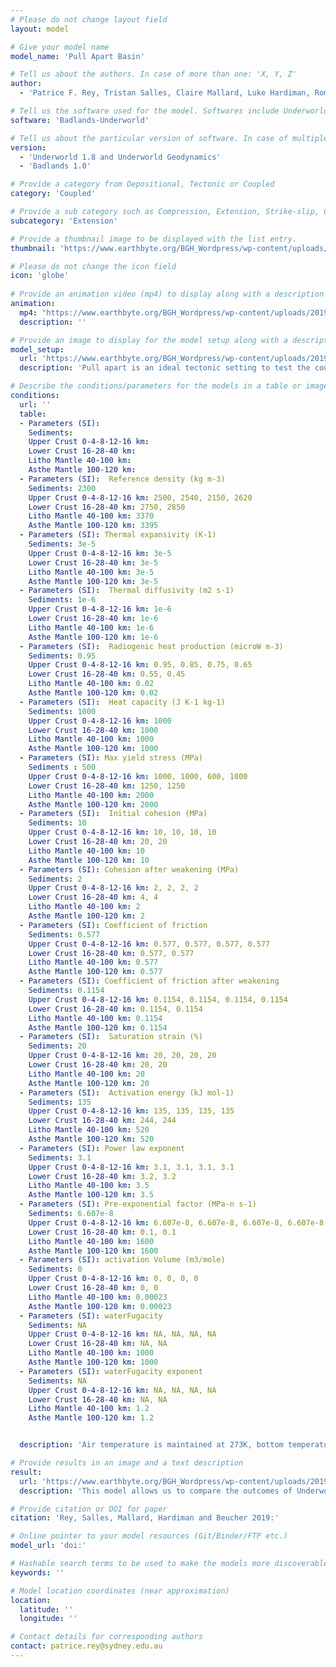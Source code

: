 ```yaml
---
# Please do not change layout field 
layout: model

# Give your model name
model_name: 'Pull Apart Basin'

# Tell us about the authors. In case of more than one: 'X, Y, Z'
author: 
  - 'Patrice F. Rey, Tristan Salles, Claire Mallard, Luke Hardiman, Romain Beucher - BGH and Earthbyte Research Group, The University of Sydney, patrice.rey@sydney.edu.au'

# Tell us the software used for the model. Softwares include Underworld, Badlands, Badlands-Underworld, Badlands-GPlates-CitcomS
software: 'Badlands-Underworld' 

# Tell us about the particular version of software. In case of multiple, mention them in a list format by adding a bullet dash in the next line as shown
version: 
  - 'Underworld 1.8 and Underworld Geodynamics'
  - 'Badlands 1.0'

# Provide a category from Depositional, Tectonic or Coupled
category: 'Coupled' 

# Provide a sub category such as Compression, Extension, Strike-slip, Conceptual, Case-study.
subcategory: 'Extension'

# Provide a thumbnail image to be displayed with the list entry.  
thumbnail: 'https://www.earthbyte.org/BGH_Wordpress/wp-content/uploads/2019/09/PR229_88.png'

# Please do not change the icon field
icon: 'globe'
  
# Provide an animation video (mp4) to display along with a description
animation:
  mp4: "https://www.earthbyte.org/BGH_Wordpress/wp-content/uploads/2019/08/A_PR221b.mp4"
  description: ''

# Provide an image to display for the model setup along with a description
model_setup:
  url: 'https://www.earthbyte.org/BGH_Wordpress/wp-content/uploads/2019/09/McClay_InternalCondition-1.png'
  description: 'Pull apart is an ideal tectonic setting to test the coupling between tectonic processes and surface processes. In this setting, lithospheric thinning can be extreme and localized, leading to very deep basins and thick accumulation of sediments. We hypothese that the redistribution of surface load from source-to-sink modulates the stress field in the upper crust where faults and fractures initiate and controll the architecture of sedimentary basins. In this suite of experiments, we compare the same experiment with and without surface processes, and we consider a variety of scenario varying sea-level (-200, -400, -800 with respect to the position of the surface of the crust), and the rheology of the lithosphere. The dimension of the model (X length x Y width x Z deth) is 384x256x128 km, it includes 8 km of air-like material, 40 km of crust, 60 km of lithospheric mantle, and 20 km of asthenosphere. Two vertical and parallel master faults are embedded into the lithosphere in the form of two pre-damaged prism with dimension 192x25x95 km, extending from 5 km below the surface of the crust down to base of the lithosphere. The damage inside these prisms follow a gaussian with peak damage in the center of the prism along the X and Y axes. These two fault planes are non-overlapping. Their walls and tips are separated by a gap of 48 km (see Figure). A kinematic boundary condition designed to promote transcurrent tectonics is imposed on the two vertical walls normal to the X direction. The velocity component along X is ±1.92 cm/yr (see Figure), and we impose a velocity component along Z of 0.025 cm/yr to prevent rivers to fall off the grid. A free slip condition is attached to the base of the model and to the two vertical walls parallel to the direction of motion. A pseudo-isostatic boundary condition is imposed at the base of the model. Models are run for 10 myr. We have run this experiment using three numerical framework: Underworld 1.8, Underworld Geodynamics, and Badlands-Underworld Geodynamics. The Underworld 1.8 outputs were used to extract the velocity field close to the crust surface, and pass it into Badlands. The outcome of this "one way coupling" is presented in Luke Hardiman's Honours thesis.'

# Describe the conditions/parameters for the models in a table or image or both along with a description
conditions:
  url: ''
  table:
  - Parameters (SI):  
    Sediments:
    Upper Crust 0-4-8-12-16 km: 
    Lower Crust 16-28-40 km:
    Litho Mantle 40-100 km:
    Asthe Mantle 100-120 km:
  - Parameters (SI):  Reference density (kg m-3)
    Sediments: 2300
    Upper Crust 0-4-8-12-16 km: 2500, 2540, 2150, 2620
    Lower Crust 16-28-40 km: 2750, 2850
    Litho Mantle 40-100 km: 3370
    Asthe Mantle 100-120 km: 3395
  - Parameters (SI): Thermal expansivity (K-1)
    Sediments: 3e-5
    Upper Crust 0-4-8-12-16 km: 3e-5
    Lower Crust 16-28-40 km: 3e-5
    Litho Mantle 40-100 km: 3e-5
    Asthe Mantle 100-120 km: 3e-5
  - Parameters (SI):  Thermal diffusivity (m2 s-1)
    Sediments: 1e-6
    Upper Crust 0-4-8-12-16 km: 1e-6
    Lower Crust 16-28-40 km: 1e-6
    Litho Mantle 40-100 km: 1e-6
    Asthe Mantle 100-120 km: 1e-6
  - Parameters (SI):  Radiogenic heat production (microW m-3)
    Sediments: 0.95
    Upper Crust 0-4-8-12-16 km: 0.95, 0.85, 0.75, 0.65
    Lower Crust 16-28-40 km: 0.55, 0.45
    Litho Mantle 40-100 km: 0.02
    Asthe Mantle 100-120 km: 0.02
  - Parameters (SI):  Heat capacity (J K-1 kg-1)
    Sediments: 1000
    Upper Crust 0-4-8-12-16 km: 1000
    Lower Crust 16-28-40 km: 1000
    Litho Mantle 40-100 km: 1000
    Asthe Mantle 100-120 km: 1000
  - Parameters (SI): Max yield stress (MPa)
    Sediments : 500
    Upper Crust 0-4-8-12-16 km: 1000, 1000, 600, 1000
    Lower Crust 16-28-40 km: 1250, 1250
    Litho Mantle 40-100 km: 2000
    Asthe Mantle 100-120 km: 2000
  - Parameters (SI):  Initial cohesion (MPa)
    Sediments: 10
    Upper Crust 0-4-8-12-16 km: 10, 10, 10, 10
    Lower Crust 16-28-40 km: 20, 20
    Litho Mantle 40-100 km: 10
    Asthe Mantle 100-120 km: 10
  - Parameters (SI): Cohesion after weakening (MPa)
    Sediments: 2
    Upper Crust 0-4-8-12-16 km: 2, 2, 2, 2
    Lower Crust 16-28-40 km: 4, 4
    Litho Mantle 40-100 km: 2
    Asthe Mantle 100-120 km: 2
  - Parameters (SI): Coefficient of friction
    Sediments: 0.577
    Upper Crust 0-4-8-12-16 km: 0.577, 0.577, 0.577, 0.577
    Lower Crust 16-28-40 km: 0.577, 0.577
    Litho Mantle 40-100 km: 0.577
    Asthe Mantle 100-120 km: 0.577
  - Parameters (SI): Coefficient of friction after weakening 
    Sediments: 0.1154
    Upper Crust 0-4-8-12-16 km: 0.1154, 0.1154, 0.1154, 0.1154
    Lower Crust 16-28-40 km: 0.1154, 0.1154
    Litho Mantle 40-100 km: 0.1154
    Asthe Mantle 100-120 km: 0.1154
  - Parameters (SI):  Saturation strain (%)
    Sediments: 20
    Upper Crust 0-4-8-12-16 km: 20, 20, 20, 20
    Lower Crust 16-28-40 km: 20, 20
    Litho Mantle 40-100 km: 20
    Asthe Mantle 100-120 km: 20
  - Parameters (SI):  Activation energy (kJ mol-1)
    Sediments: 135
    Upper Crust 0-4-8-12-16 km: 135, 135, 135, 135
    Lower Crust 16-28-40 km: 244, 244
    Litho Mantle 40-100 km: 520
    Asthe Mantle 100-120 km: 520
  - Parameters (SI): Power law exponent
    Sediments: 3.1
    Upper Crust 0-4-8-12-16 km: 3.1, 3.1, 3.1, 3.1
    Lower Crust 16-28-40 km: 3.2, 3.2
    Litho Mantle 40-100 km: 3.5
    Asthe Mantle 100-120 km: 3.5
  - Parameters (SI): Pre-exponential factor (MPa-n s-1)
    Sediments: 6.607e-8  
    Upper Crust 0-4-8-12-16 km: 6.607e-8, 6.607e-8, 6.607e-8, 6.607e-8
    Lower Crust 16-28-40 km: 0.1, 0.1
    Litho Mantle 40-100 km: 1600
    Asthe Mantle 100-120 km: 1600
  - Parameters (SI): activation Volume (m3/mole)  
    Sediments: 0
    Upper Crust 0-4-8-12-16 km: 0, 0, 0, 0
    Lower Crust 16-28-40 km: 0, 0
    Litho Mantle 40-100 km: 0.00023
    Asthe Mantle 100-120 km: 0.00023 
  - Parameters (SI): waterFugacity   
    Sediments: NA
    Upper Crust 0-4-8-12-16 km: NA, NA, NA, NA
    Lower Crust 16-28-40 km: NA, NA
    Litho Mantle 40-100 km: 1000
    Asthe Mantle 100-120 km: 1000 
  - Parameters (SI): waterFugacity exponent 
    Sediments: NA 
    Upper Crust 0-4-8-12-16 km: NA, NA, NA, NA
    Lower Crust 16-28-40 km: NA, NA
    Litho Mantle 40-100 km: 1.2
    Asthe Mantle 100-120 km: 1.2 


  description: 'Air temperature is maintained at 273K, bottom temperature at 1603K.'

# Provide results in an image and a text description
result:
  url: 'https://www.earthbyte.org/BGH_Wordpress/wp-content/uploads/2019/09/PR229_88.png'
  description: 'This model allows us to compare the outcomes of Underworld 1.8 and Underworld Geodynamics. We found that in Underworld 1.8 the fractures field is sharper with better defined faults that includes a range of fracture types (extensional fractures, shear fractures, ridel R and R'). In comparison in Underworld Geodynamics the region of plastic deformation is far less detailed.'

# Provide citation or DOI for paper
citation: 'Rey, Salles, Mallard, Hardiman and Beucher 2019:'

# Online pointer to your model resources (Git/Binder/FTP etc.)
model_url: 'doi:'

# Hashable search terms to be used to make the models more discoverable
keywords: '' 

# Model location coordinates (near approximation)
location: 
  latitude: ''
  longitude: ''

# Contact details for corresponding authors
contact: patrice.rey@sydney.edu.au
---
```

